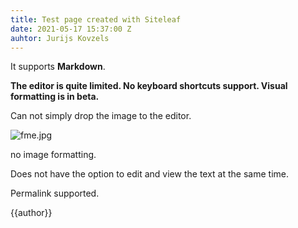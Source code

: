 ```yaml
---
title: Test page created with Siteleaf
date: 2021-05-17 15:37:00 Z
auhtor: Jurijs Kovzels
---
```


It supports **Markdown**. 

**The editor is quite limited. No keyboard shortcuts support.
Visual formatting is in beta.**

Can not simply drop the image to the editor.

![fme.jpg](/uploads/fme.jpg)

no image formatting.


Does not have the option to edit and view the text at the same time.

Permalink supported.

{{author}}